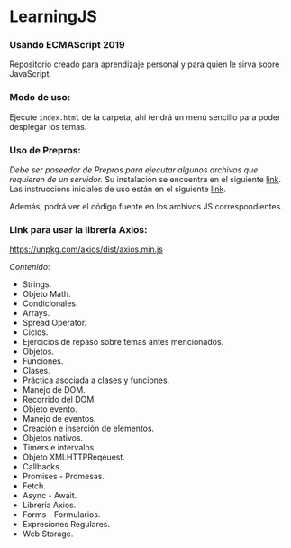 # LearningJS
 
### Usando ECMAScript 2019
Repositorio creado para aprendizaje personal y para quien le sirva sobre JavaScript.

### Modo de uso:
Ejecute `index.html` de la carpeta, ahí tendrá un menú sencillo para poder desplegar los temas.

### Uso de Prepros:
*Debe ser poseedor de Prepros para ejecutar algunos archivos que requieren de un servidor.* 
Su instalación se encuentra en el siguiente [link](https://prepros.io/downloads).
Las instruccions iniciales de uso están en el siguiente [link](https://prepros.io/help/getting-started).

Además, podrá ver el código fuente en los archivos JS correspondientes.

### Link para usar la librería Axios:
https://unpkg.com/axios/dist/axios.min.js

*Contenido*:
* Strings.
* Objeto Math.
* Condicionales.
* Arrays.
* Spread Operator.
* Ciclos. 
* Ejercicios de repaso sobre temas antes mencionados.
* Objetos.
* Funciones.
* Clases.
* Práctica asociada a clases y funciones.
* Manejo de DOM.
* Recorrido del DOM.
* Objeto evento.
* Manejo de eventos.
* Creación e inserción de elementos.
* Objetos nativos.
* Timers e intervalos.
* Objeto XMLHTTPReqeuest.
* Callbacks.
* Promises - Promesas.
* Fetch.
* Async - Await.
* Librería Axios.
* Forms - Formularios.
* Expresiones Regulares.
* Web Storage.
